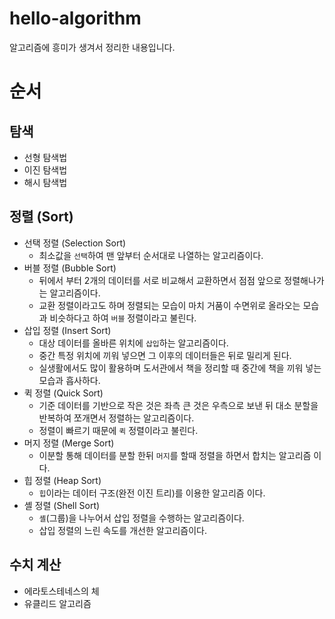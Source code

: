 # hello-algorithm 
알고리즘에 흥미가 생겨서 정리한 내용입니다.

# 순서

## 탐색
- 선형 탐색법
- 이진 탐색법
- 해시 탐색법

## 정렬 (Sort)
- 선택 정렬 (Selection Sort)
    - 최소값을 `선택`하여 맨 앞부터 순서대로 나열하는 알고리즘이다.
- 버블 정렬 (Bubble Sort)
    - 뒤에서 부터 2개의 데이터를 서로 비교해서 교환하면서 점점 앞으로 정렬해나가는 알고리즘이다.
    - 교환 정렬이라고도 하며 정렬되는 모습이 마치 거품이 수면위로 올라오는 모습과 비슷하다고 하여 `버블` 정렬이라고 불린다.
- 삽입 정렬 (Insert Sort)
    - 대상 데이터를 올바른 위치에 `삽입`하는 알고리즘이다.
    - 중간 특정 위치에 끼워 넣으면 그 이후의 데이터들은 뒤로 밀리게 된다.
    - 실생활에서도 많이 활용하며 도서관에서 책을 정리할 때 중간에 책을 끼워 넣는 모습과 흡사하다.  
- 퀵 정렬 (Quick Sort)
    - 기준 데이터를 기반으로 작은 것은 좌측 큰 것은 우측으로 보낸 뒤 대소 분할을 반복하여 쪼개면서 정렬하는 알고리즘이다.
    - 정렬이 빠르기 때문에 `퀵` 정렬이라고 불린다.
- 머지 정렬 (Merge Sort)
    - 이분할 통해 데이터를 분할 한뒤 `머지`를 할때 정렬을 하면서 합치는 알고리즘 이다. 
- 힙 정렬 (Heap Sort)
    - `힙`이라는 데이터 구조(완전 이진 트리)를 이용한 알고리즘 이다.
- 셸 정렬 (Shell Sort)
    - `셸`(그룹)을 나누어서 삽입 정렬을 수행하는 알고리즘이다.
    - 삽입 정렬의 느린 속도를 개선한 알고리즘이다.

## 수치 계산
- 에라토스테네스의 체
- 유클리드 알고리즘
